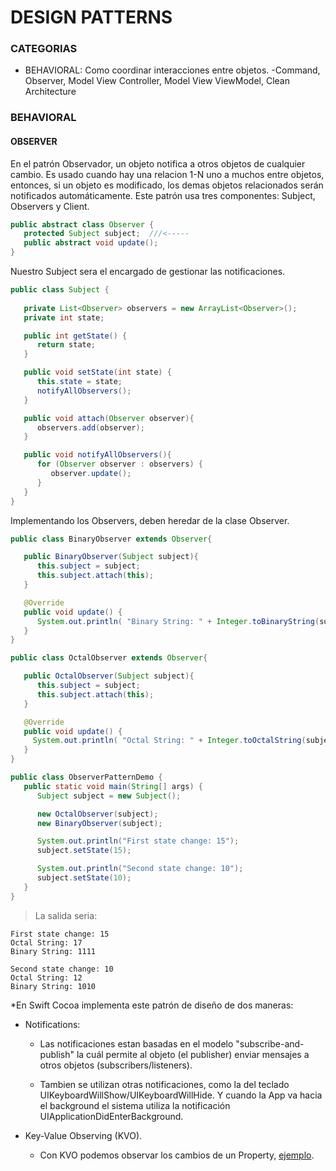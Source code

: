 # DESIGN PATTERNS #

### CATEGORIAS ###

* BEHAVIORAL: Como coordinar interacciones entre objetos.
  -Command, Observer, Model View Controller, Model View ViewModel, Clean Architecture

### BEHAVIORAL ###
#### OBSERVER ####
En el patrón Observador, un objeto notifica a otros objetos de cualquier cambio.
Es usado cuando hay una relacion 1-N uno a muchos entre objetos, entonces, si un objeto es modificado, los demas objetos relacionados serán notificados automáticamente. 
Este patrón usa tres componentes: Subject, Observers y Client. 

```Java
public abstract class Observer {
   protected Subject subject;  ///<-----
   public abstract void update();
}
```

Nuestro Subject sera el encargado de gestionar las notificaciones.
```Java
public class Subject {
	
   private List<Observer> observers = new ArrayList<Observer>();
   private int state;

   public int getState() {
      return state;
   }

   public void setState(int state) {
      this.state = state;
      notifyAllObservers();
   }

   public void attach(Observer observer){
      observers.add(observer);		
   }

   public void notifyAllObservers(){
      for (Observer observer : observers) {
         observer.update();
      }
   } 	
}
```

Implementando los Observers, deben heredar de la clase Observer.
```Java
public class BinaryObserver extends Observer{

   public BinaryObserver(Subject subject){
      this.subject = subject;
      this.subject.attach(this);
   }

   @Override
   public void update() {
      System.out.println( "Binary String: " + Integer.toBinaryString(subject.getState()) ); 
   }
}

public class OctalObserver extends Observer{

   public OctalObserver(Subject subject){
      this.subject = subject;
      this.subject.attach(this);
   }

   @Override
   public void update() {
     System.out.println( "Octal String: " + Integer.toOctalString(subject.getState()) ); 
   }
}
```

```Java
public class ObserverPatternDemo {
   public static void main(String[] args) {
      Subject subject = new Subject();

      new OctalObserver(subject);
      new BinaryObserver(subject);

      System.out.println("First state change: 15");	
      subject.setState(15);

      System.out.println("Second state change: 10");	
      subject.setState(10);
   }
}
```

>La salida seria:
```
First state change: 15
Octal String: 17
Binary String: 1111

Second state change: 10
Octal String: 12
Binary String: 1010
```

*En Swift Cocoa implementa este patrón de diseño de dos maneras:
- Notifications:
	- Las notificaciones estan basadas en el modelo "subscribe-and-publish" la cuál permite al objeto (el publisher) enviar mensajes a otros objetos (subscribers/listeners).

	- Tambien se utilizan otras notificaciones, como la del teclado UIKeyboardWillShow/UIKeyboardWillHide. Y cuando la App va hacia el background el sistema utiliza la notificación UIApplicationDidEnterBackground.

- Key-Value Observing (KVO).
	- Con KVO podemos observar los cambios de un Property, [ejemplo](https://cocoacasts.com/key-value-observing-kvo-and-swift-3/).
		





































